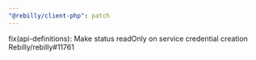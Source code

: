 ```yaml
---
"@rebilly/client-php": patch
---
```


fix(api-definitions): Make status readOnly on service credential creation Rebilly/rebilly#11761
